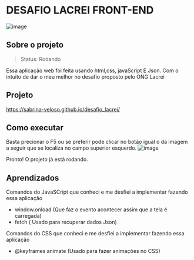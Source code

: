 <h1>DESAFIO LACREI FRONT-END</h1>

![image](https://user-images.githubusercontent.com/82838288/191115250-7e95536c-f288-4e7a-87aa-3a2c760ee630.png)

## Sobre o projeto
>Status: Rodando
<p>Essa aplicação web foi feita usando html,css, javaScript E Json. Com o intuito de dar o meu melhor no desafio proposto pelo ONG Lacrei</p>

## Projeto
https://sabrina-veloso.github.io/desafio_lacrei/

## Como executar
 Basta precionar o F5 ou se preferir pode clicar no botão igual o da imagem a seguir que se localiza no campo superior esquerdo.
 ![image](https://user-images.githubusercontent.com/82838288/191125333-6a0a4ecb-6e71-4a78-83e9-7bb45eb6757e.png)

 

Pronto! O projeto já está rodando.

## Aprendizados

<p>Comandos do JavaSCript que conheci e me desfiei a implementar fazendo essa aplicação</p>

+ window.onload (Que faz o evento acontecer assim que a tela é carregada)
+ fetch ( Usado para recuperar dados Json)

<p>Comandos do CSS que conheci e me desfiei a implementar fazendo essa aplicação</p>

+ @keyframes animate (Usado para fazer animações no CSS)

